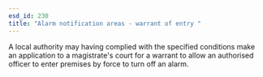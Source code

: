 ```yaml
---
esd_id: 230
title: "Alarm notification areas - warrant of entry "
---
```


A local authority may having complied with the specified conditions make an application to a magistrate's court for a warrant to allow an authorised officer to enter premises by force to turn off an alarm.

